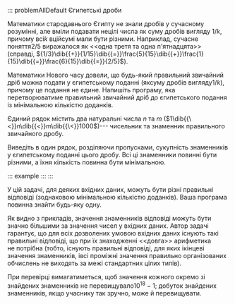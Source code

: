 ::: problemAllDefault
Єгипетські дроби

Математики стародавнього Єгипту не знали дробів у сучасному розумінні,
але вміли подавати нецілі числа як суму дробів вигляду $1/k$, причому
всі$k$ вційсумі мали бути різними. Наприклад, сучасне поняття$2/5$
виражалося як \<\<одна третя та одна п'ятнадцята\>\> (справді,
${1/3}\dib{{+}}{1/15}\dib{{=}}\frac{5}{15}\dib{{+}}\frac{1}{15}\dib{{=}}\frac{6}{15}\dib{{=}}{2/5}$).

Математики Нового часу довели, що будь-який правильний звичайний дріб
можна подати у єгипетському поданні (яксуму дробів вигляду$1/k$),
причому це подання не єдине. Напишіть програму, яка перетворюватиме
правильний звичайний дріб до єгипетського подання із мінімальною
кількістю доданків.

Єдиний рядок містить два натуральні числа $n$ та $m$
($1\dib{{\<}}n\dib{{<}}m\dib{{\<}}1000$)--- чисельник та знаменник
правильного звичайного дробу.

Виведіть в один рядок, розділяючи пропусками, сукупність знаменників у
єгипетському поданні цього дробу. Всі ці знаменники повинні бути
різними, а їхня кількість повинна бути мінімальною.

::: example
:::
:::

У цій задачі, для деяких вхідних даних, можуть бути різні правильні
відповіді (зоднаковою мінімальною кількістю доданків). Ваша програма
повинна знайти будь-яку одну.

Як видно з прикладів, значення знаменників відповіді можуть бути значно
більшими за значення чисел у вхідних даних. Автор задачі гарантує, що
для всіх дозволених умовою вхідних даних існують такі правильні
відповіді, що при їх знаходженні \<\<довга\>\> арифметика не потрібна
(тобто, існують правильні відповіді, для яких ікінцеві значення
знаменників, івсі проміжні значення правильно організованих обчислень
не виходять за межі стандартних цілих типів).

При перевірці вимагатиметься, щоб значення кожного окремо зі знайдених
знаменників не перевищувало${10^{18}-1}$; добуток знайдених знаменників,
якщо учаснику так зручно, може й перевищувати.
